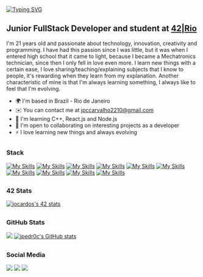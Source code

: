 <!--Hi <img src="https://raw.githubusercontent.com/kaueMarques/kaueMarques/master/hi.gif" width="40px"> my name is João Pedro-->
[![Typing SVG](https://readme-typing-svg.demolab.com?font=Rubik+Marker+Hatch&size=30&duration=1500&pause=3000&color=D25E04&vCenter=true&width=435&height=30&lines=Hi%2C+my+name+is+Jo%C3%A3o+Pedro)](https://git.io/typing-svg)


Junior FullStack Developer and student at [42|Rio](https://42.rio)
------------------------------------------------

<p>I'm 21 years old and passionate about technology, innovation, creativity and programming. I have had this passion since I was little, but it was when I entered high school that it came to light, because I became a Mechatronics technician, since then I only fell in love even more. I learn new things with a certain ease, I love sharing/teaching/explaining subjects that I know to people, it's rewarding when they learn from my explanation. Another characteristic of mine is that I'm always learning something, I always like to feel that I'm evolving.</p>

* 🌍  I'm based in Brazil - Rio de Janeiro
* ✉️  You can contact me at [jpccarvalho2210@gmail.com](mailto:jpccarvalho2210@gmail.com)
* 🧠  I'm learning C++, React.js and Node.js
* 🤝  I'm open to collaborating on interesting projects as a developer
* ⚡  I love learning new things and always evolving
 
##

### Stack
[![My Skills](https://skillicons.dev/icons?i=c)](https://docs.microsoft.com/en-us/cpp/?view=msvc-170)
[![My Skills](https://skillicons.dev/icons?i=cpp)](https://learn.microsoft.com/pt-br/cpp/cpp/?view=msvc-170)
[![My Skills](https://skillicons.dev/icons?i=html)](https://developer.mozilla.org/en-US/docs/Glossary/HTML5)
[![My Skills](https://skillicons.dev/icons?i=css)](https://developer.mozilla.org/pt-BR/docs/Web/CSS)
[![My Skills](https://skillicons.dev/icons?i=tailwind)](https://v2.tailwindcss.com/docs)
[![My Skills](https://skillicons.dev/icons?i=js)](https://developer.mozilla.org/en-US/docs/Web/JavaScript)
[![My Skills](https://skillicons.dev/icons?i=ts)](https://www.typescriptlang.org/docs/)
[![My Skills](https://skillicons.dev/icons?i=react)](https://legacy.reactjs.org/docs/getting-started.html)
[![My Skills](https://skillicons.dev/icons?i=nodejs)](https://nodejs.org/en/docs)
[![My Skills](https://skillicons.dev/icons?i=express)](https://expressjs.com/pt-br/guide/routing.html)

##

### 42 Stats
<div>
<a href="https://github.com/JaeSeoKim/badge42"><img src="https://badge42.vercel.app/api/v2/cl31v6hcl001608mf7g699st4/stats?cursusId=21&coalitionId=345" alt="jocardos's 42 stats" /></a>
</div>

##

### GitHub Stats
<div>
<a href="https://github.com/jpedr0c"><img src="https://github-readme-streak-stats.herokuapp.com/?user=jpedr0c&show_icons=true&count_private=true&theme=vision-friendly-dark&include_all_commits=true" /></a>
<a href="https://github.com/jpedr0c"><img src="https://github-readme-stats.vercel.app/api/top-langs/?username=jpedr0c&layout=compact&theme=vision-friendly-dark" alt="jpedr0c's GitHub stats" /></a>
</div>

##

 ### Social Media
 
 <div>
  <a href="https://instagram.com/jpedr0c" target="_blank"><img src="https://img.shields.io/badge/-Instagram-%23E4405F?style=for-the-badge&logo=instagram&logoColor=white" target="_blank"></a>
  <a href = "mailto:jpccarvalho2210@gmail.com"><img src="https://img.shields.io/badge/Gmail-D14836?style=for-the-badge&logo=gmail&logoColor=white" target="_blank"></a>
  <a href="https://www.linkedin.com/in/jpedroc" target="_blank"><img src="https://img.shields.io/badge/-LinkedIn-%230077B5?style=for-the-badge&logo=linkedin&logoColor=white" target="_blank"></a> 
</div>
